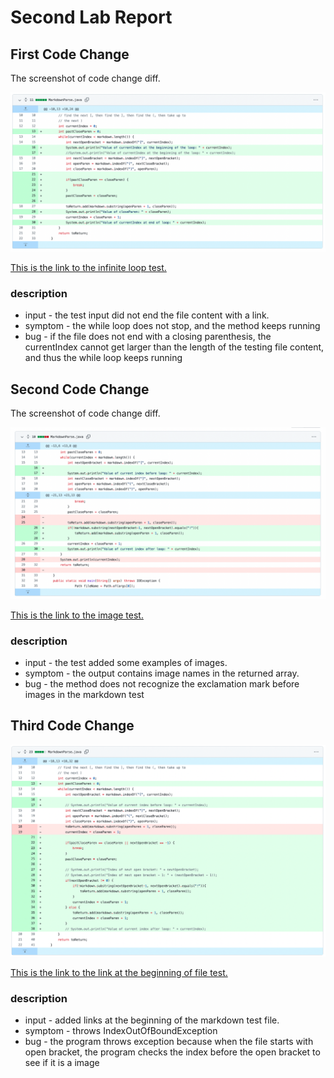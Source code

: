 # Second Lab Report

## First Code Change

The screenshot of code change diff.

![image](screenshots2/infiniteloop.png)

[This is the link to the infinite loop test.](https://alanthisis.github.io/markdown-parse/infinite-loop-test.md)

### description

* input - the test input did not end the file content with a link. 
* symptom - the while loop does not stop, and the method keeps running 
* bug - if the file does not end with a closing parenthesis, the currentIndex cannot get larger than the length of the testing file content, and thus the while loop keeps running

## Second Code Change

The screenshot of code change diff.

![image](screenshots2/image.png)

[This is the link to the image test.](https://alanthisis.github.io/markdown-parse/image-test.md)

### description

* input - the test added some examples of images.
* symptom - the output contains image names in the returned array.
* bug - the method does not recognize the exclamation mark before images in the markdown test

## Third Code Change

![image](screenshots2/begin-link.png)

[This is the link to the link at the beginning of file test.](https://alanthisis.github.io/markdown-parse/beginning-file.md)

### description

* input - added links at the beginning of the markdown test file. 
* symptom - throws IndexOutOfBoundException
* bug - the program throws exception because when the file starts with open bracket, the program checks the index before the open bracket to see if it is a image